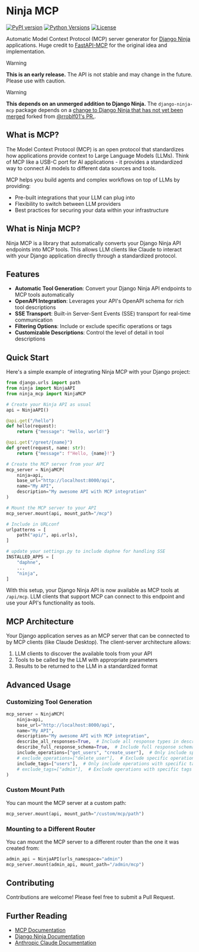 # Ninja MCP

[![PyPI version](https://img.shields.io/pypi/v/django-ninja-mcp.svg)](https://pypi.org/project/django-ninja-mcp/)
[![Python Versions](https://img.shields.io/pypi/pyversions/django-ninja-mcp.svg)](https://pypi.org/project/django-ninja-mcp/)
[![License](https://img.shields.io/github/license/mikeedjones/django-ninja-mcp.svg)](https://github.com/mikeedjones/django-ninja-mcp/LICENSE)

Automatic Model Context Protocol (MCP) server generator for [Django Ninja](https://modelcontextprotocol.io/) applications. Huge credit to [FastAPI-MCP](https://github.com/tadata-org/fastapi_mcp) for the original idea and implementation.

> [!WARNING]
> **This is an early release.** The API is not stable and may change in the future. Please use with caution.

> [!WARNING]
> **This depends on an unmerged addition to Django Ninja.** The `django-ninja-mcp` package depends on a [change to Django Ninja that has not yet been merged](https://github.com/mikeedjones/django-ninja/tree/updated-sse) forked from [@rroblf01's PR.](https://github.com/vitalik/django-ninja/pull/1388).

## What is MCP?

The Model Context Protocol (MCP) is an open protocol that standardizes how applications provide context to Large Language Models (LLMs). Think of MCP like a USB-C port for AI applications - it provides a standardized way to connect AI models to different data sources and tools.

MCP helps you build agents and complex workflows on top of LLMs by providing:
* Pre-built integrations that your LLM can plug into
* Flexibility to switch between LLM providers
* Best practices for securing your data within your infrastructure

## What is Ninja MCP?

Ninja MCP is a library that automatically converts your Django Ninja API endpoints into MCP tools. This allows LLM clients like Claude to interact with your Django application directly through a standardized protocol.

## Features

- **Automatic Tool Generation**: Convert your Django Ninja API endpoints to MCP tools automatically
- **OpenAPI Integration**: Leverages your API's OpenAPI schema for rich tool descriptions
- **SSE Transport**: Built-in Server-Sent Events (SSE) transport for real-time communication
- **Filtering Options**: Include or exclude specific operations or tags
- **Customizable Descriptions**: Control the level of detail in tool descriptions

## Quick Start

Here's a simple example of integrating Ninja MCP with your Django project:

```python
from django.urls import path
from ninja import NinjaAPI
from ninja_mcp import NinjaMCP

# Create your Ninja API as usual
api = NinjaAPI()

@api.get("/hello")
def hello(request):
    return {"message": "Hello, world!"}

@api.get("/greet/{name}")
def greet(request, name: str):
    return {"message": f"Hello, {name}!"}

# Create the MCP server from your API
mcp_server = NinjaMCP(
    ninja=api,
    base_url="http://localhost:8000/api",
    name="My API",
    description="My awesome API with MCP integration"
)

# Mount the MCP server to your API
mcp_server.mount(api, mount_path="/mcp")

# Include in URLconf
urlpatterns = [
    path("api/", api.urls),
]

# update your settings.py to include daphne for handling SSE
INSTALLED_APPS = [
    "daphne",
    ...
    "ninja",
]
```

With this setup, your Django Ninja API is now available as MCP tools at `/api/mcp`. LLM clients that support MCP can connect to this endpoint and use your API's functionality as tools.

## MCP Architecture

Your Django application serves as an MCP server that can be connected to by MCP clients (like Claude Desktop). The client-server architecture allows:

1. LLM clients to discover the available tools from your API
2. Tools to be called by the LLM with appropriate parameters
3. Results to be returned to the LLM in a standardized format

## Advanced Usage

### Customizing Tool Generation

```python
mcp_server = NinjaMCP(
    ninja=api,
    base_url="http://localhost:8000/api",
    name="My API",
    description="My awesome API with MCP integration",
    describe_all_responses=True,  # Include all response types in descriptions
    describe_full_response_schema=True,  # Include full response schemas
    include_operations=["get_users", "create_user"],  # Only include specific operations
    # exclude_operations=["delete_user"],  # Exclude specific operations
    include_tags=["users"],  # Only include operations with specific tags
    # exclude_tags=["admin"],  # Exclude operations with specific tags
)
```

### Custom Mount Path

You can mount the MCP server at a custom path:

```python
mcp_server.mount(api, mount_path="/custom/mcp/path")
```

### Mounting to a Different Router

You can mount the MCP server to a different router than the one it was created from:

```python
admin_api = NinjaAPI(urls_namespace="admin")
mcp_server.mount(admin_api, mount_path="/admin/mcp")
```

## Contributing

Contributions are welcome! Please feel free to submit a Pull Request.

## Further Reading

- [MCP Documentation](https://modelcontextprotocol.io/)
- [Django Ninja Documentation](https://django-ninja.dev/)
- [Anthropic Claude Documentation](https://docs.anthropic.com/)
